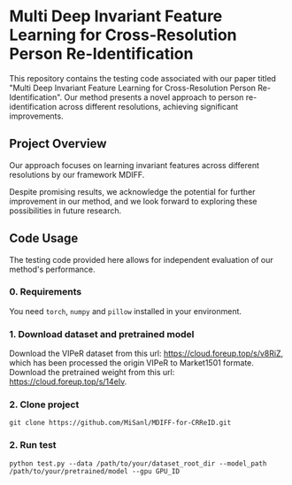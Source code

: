# Multi Deep Invariant Feature Learning for Cross-Resolution Person Re-Identification

This repository contains the testing code associated with our paper titled "Multi Deep Invariant Feature Learning for Cross-Resolution Person Re-Identification". Our method presents a novel approach to person re-identification across different resolutions, achieving significant improvements.

## Project Overview

Our approach focuses on learning invariant features across different resolutions by our framework MDIFF.

Despite promising results, we acknowledge the potential for further improvement in our method, and we look forward to exploring these possibilities in future research.

## Code Usage

The testing code provided here allows for independent evaluation of our method's performance.

### 0. Requirements
You need `torch`, `numpy` and `pillow` installed in your environment.

### 1. Download dataset and pretrained model
Download the VIPeR dataset from this url: https://cloud.foreup.top/s/v8RiZ, which has been processed the origin VIPeR to Market1501 formate.
Download the pretrained weight from this url: https://cloud.foreup.top/s/14eIv.

### 2. Clone project
```shell
git clone https://github.com/MiSanl/MDIFF-for-CRReID.git
```

### 2. Run test
```
python test.py --data /path/to/your/dataset_root_dir --model_path /path/to/your/pretrained/model --gpu GPU_ID
```


